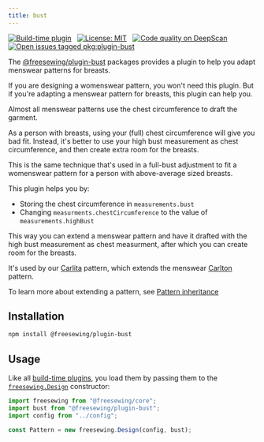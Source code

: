 ```yaml
---
title: bust
---
```


[![Build-time plugin](https://img.shields.io/badge/Type-build--time-purple.svg)](/plugins)
&nbsp;
[![License: MIT](https://img.shields.io/npm/l/@freesewing/plugin-bust.svg?label=License)](https://www.npmjs.com/package/@freesewing/plugin-bust)
&nbsp;
[![Code quality on DeepScan](https://deepscan.io/api/teams/2114/projects/2993/branches/23256/badge/grade.svg)](https://deepscan.io/dashboard#view=project&tid=2114&pid=2993&bid=23256)
&nbsp;
[![Open issues tagged pkg:plugin-bust](https://img.shields.io/github/issues/freesewing/freesewing/pkg:plugin-bust.svg?label=Issues)](https://github.com/freesewing/freesewing/issues?q=is%3Aissue+is%3Aopen+label%3Apkg%3Aplugin-bust)

The [@freesewing/plugin-bust](/reference/packages/plugin-bust) packages provides a plugin to help you adapt menswear patterns for breasts.

If you are designing a womenswear pattern, you won't need this plugin. But if you're adapting
a menswear pattern for breasts, this plugin can help you.

Almost all menswear patterns use the chest circumference to draft the garment.

As a person with breasts, using your (full) chest circumference will give you bad fit.
Instead, it's better to use your high bust measurement as chest circumference, and then create extra room for the breasts.

This is the same technique that's used in a full-bust adjustment to fit a womenswear pattern for a person with above-average sized breasts.

This plugin helps you by:

 - Storing the chest circumference in `measurements.bust`
 - Changing `measurments.chestCircumference` to the value of `measurements.highBust`

This way you can extend a menswear pattern and have it drafted with the high bust measurement
as chest measurment, after which you can create room for the breasts.

It's used by our [Carlita](/reference/packages/carlita) pattern, which extends the menswear [Carlton](/reference/packages/carlton) pattern.

<Tip>

To learn more about extending a pattern, see [Pattern inheritance](/howtos/core/inheritance/)

</Tip>

## Installation

```bash
npm install @freesewing/plugin-bust
```

## Usage

Like all [build-time plugins](/guides/plugins/#build-time-plugins), you load them 
by passing them to the [`freesewing.Design`](/reference/api#design) constructor:

```js
import freesewing from "@freesewing/core";
import bust from "@freesewing/plugin-bust";
import config from "../config";

const Pattern = new freesewing.Design(config, bust);
```


